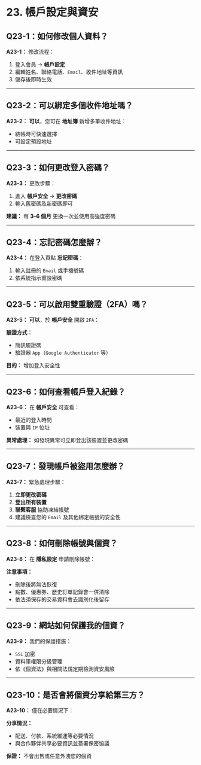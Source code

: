 # 23. 帳戶設定與資安

## Q23-1：如何修改個人資料？

**A23-1：** 修改流程：

1. 登入會員 → **帳戶設定**
2. 編輯姓名、聯絡電話、`Email`、收件地址等資訊
3. 儲存後即時生效

---

## Q23-2：可以綁定多個收件地址嗎？

**A23-2：** **可以**，您可在 **地址簿** 新增多筆收件地址：

- 結帳時可快速選擇
- 可設定預設地址

---

## Q23-3：如何更改登入密碼？

**A23-3：** 更改步驟：

1. 進入 **帳戶安全** → **更改密碼**
2. 輸入舊密碼及新密碼即可

**建議：** 每 **3–6 個月** 更換一次並使用高強度密碼

---

## Q23-4：忘記密碼怎麼辦？

**A23-4：** 在登入頁點 **忘記密碼**：

1. 輸入註冊的 `Email` 或手機號碼
2. 依系統指示重設密碼

---

## Q23-5：可以啟用雙重驗證（2FA）嗎？

**A23-5：** **可以**，於 **帳戶安全** 開啟 `2FA`：

**驗證方式：**

- 簡訊驗證碼
- 驗證器 `App`（`Google Authenticator` 等）

**目的：** 增加登入安全性

---

## Q23-6：如何查看帳戶登入紀錄？

**A23-6：** 在 **帳戶安全** 可查看：

- 最近的登入時間
- 裝置與 `IP` 位址

**異常處理：** 如發現異常可立即登出該裝置並更改密碼

---

## Q23-7：發現帳戶被盜用怎麼辦？

**A23-7：** 緊急處理步驟：

1. **立即更改密碼**
2. **登出所有裝置**
3. **聯繫客服** 協助凍結帳號
4. 建議檢查您的 `Email` 及其他綁定帳號的安全性

---

## Q23-8：如何刪除帳號與個資？

**A23-8：** 在 **隱私設定** 申請刪除帳號：

**注意事項：**

- 刪除後將無法恢復
- 點數、優惠券、歷史訂單記錄會一併清除
- 依法須保存的交易資料會去識別化後留存

---

## Q23-9：網站如何保護我的個資？

**A23-9：** 我們的保護措施：

- `SSL` 加密
- 資料庫權限分級管理
- 依《個資法》與相關法規定期檢測資安風險

---

## Q23-10：是否會將個資分享給第三方？

**A23-10：** 僅在必要情況下：

**分享情況：**

- 配送、付款、系統維運等必要情況
- 與合作夥伴共享必要資訊並簽署保密協議

**保證：** 不會出售或任意外洩您的個資
